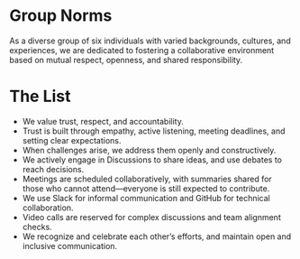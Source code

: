 # Group Norms 

<!-- group norms summary -->
As a diverse group of six individuals with varied backgrounds, cultures, and experiences, we are dedicated to fostering a collaborative environment based on mutual respect, openness, and shared responsibility.
# The List
<!-- group norms list -->

- We value trust, respect, and accountability.
- Trust is built through empathy, active listening, meeting deadlines, and setting clear expectations.
- When challenges arise, we address them openly and constructively.
- We actively engage in Discussions to share ideas, and use debates to reach decisions.
- Meetings are scheduled collaboratively, with summaries shared for those who cannot attend—everyone is still expected to contribute.
- We use Slack for informal communication and GitHub for technical collaboration.
- Video calls are reserved for complex discussions and team alignment checks.
- We recognize and celebrate each other’s efforts, and maintain open and inclusive communication.

